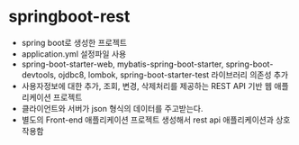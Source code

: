 # springboot-rest

* spring boot로 생성한 프로젝트 
* application.yml 설정파일 사용
* spring-boot-starter-web, mybatis-spring-boot-starter, spring-boot-devtools, ojdbc8, lombok, spring-boot-starter-test 라이브러리 의존성 추가
* 사용자정보에 대한 추가, 조회, 변경, 삭제처리를 제공하는 REST API 기반 웹 애플리케이션 프로젝트
* 클라이언트와 서버가 json 형식의 데이터를 주고받는다.
* 별도의 Front-end 애플리케이션 프로젝트 생성해서 rest api 애플리케이션과 상호작용함
